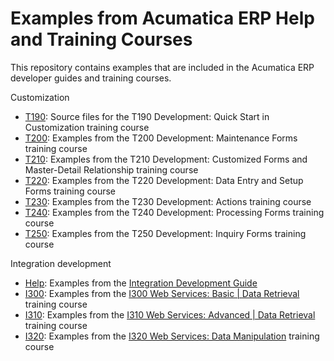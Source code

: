 # Examples from Acumatica ERP Help and Training Courses

This repository contains examples that are included in the Acumatica ERP developer guides and training courses.

Customization

 * [T190](Customization/T190): Source files for the T190 Development: Quick Start in Customization training course
 * [T200](Customization/T200): Examples from the T200 Development: Maintenance Forms training course
 * [T210](Customization/T210): Examples from the T210 Development: Customized Forms and Master-Detail Relationship training course
 * [T220](Customization/T220): Examples from the T220 Development: Data Entry and Setup Forms training course
 * [T230](Customization/T230): Examples from the T230 Development: Actions training course
 * [T240](Customization/T240): Examples from the T240 Development: Processing Forms training course
 * [T250](Customization/T250): Examples from the T250 Development: Inquiry Forms training course
<!--- * [T190](Customization/T190): Source files for the [T190 Development: Quick Start in Customization](https://openuni.acumatica.com/courses/development/t190-quick-start-in-customization/) training course
 * [T200](Customization/T200): Examples from the [T200 Development: Maintenance Forms](https://openuni.acumatica.com/courses/development/t200-maintenance-forms/) training course
 * [T210](Customization/T210): Examples from the [T210 Development: Customized Forms and Master-Detail Relationship](https://openuni.acumatica.com/courses/development/t210-customized-forms-and-master-detail-relationship/) training course
 * [T220](Customization/T220): Examples from the [T220 Development: Data Entry and Setup Forms](https://openuni.acumatica.com/courses/development/t220-data-entry-and-setup-forms/) training course
 * [T230](Customization/T230): Examples from the [T230 Development: Actions](https://openuni.acumatica.com/courses/development/t230-actions/) training course
 * [T240](Customization/T240): Examples from the [T240 Development: Processing Forms](https://openuni.acumatica.com/courses/development/t240-processing-forms/) training course
 * [T250](Customization/T250): Examples from the [T250 Development: Inquiry Forms](https://openuni.acumatica.com/courses/development/t250-inquiry-forms/) training course --->

Integration development

  * [Help](IntegrationDevelopment/Help): Examples from the [Integration Development Guide](https://help-2019r2.acumatica.com/Help?ScreenId=ShowWiki&pageid=ff22837c-cd3a-410e-b768-88ca6e53b165)
  * [I300](IntegrationDevelopment/I300): Examples from the [I300 Web Services: Basic | Data Retrieval](https://openuni.acumatica.com/courses/integration/i300-web-services-basic-data-retrieval/) training course
  * [I310](IntegrationDevelopment/I310): Examples from the [I310 Web Services: Advanced | Data Retrieval](https://openuni.acumatica.com/courses/integration/i310-web-services-advanced-data-retrieval/) training course
  * [I320](IntegrationDevelopment/I320): Examples from the [I320 Web Services: Data Manipulation](https://openuni.acumatica.com/courses/integration/i320-web-services-data-manipulation/) training course